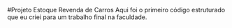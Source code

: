 #Projeto Estoque Revenda de Carros
Aqui foi o primeiro código estruturado que eu criei para um trabalho final na faculdade.

